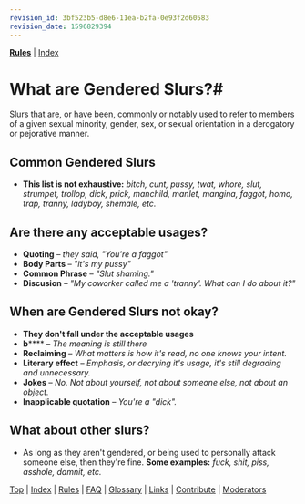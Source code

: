 ```yaml
---
revision_id: 3bf523b5-d8e6-11ea-b2fa-0e93f2d60583
revision_date: 1596829394
---
```


[**Rules**](http://www.reddit.com/r/asktransgender/wiki/rules) | [Index](http://www.reddit.com/r/asktransgender/wiki/index)

# What are Gendered Slurs?#

Slurs that are, or have been, commonly or notably used to refer to members of a given sexual minority, gender, sex, or sexual orientation in a derogatory or pejorative manner.

## Common Gendered Slurs 
 * **This list is not exhaustive:** *bitch, cunt, pussy, twat, whore, slut, strumpet, trollop, dick, prick, manchild, manlet, mangina, faggot, homo, trap, tranny, ladyboy, shemale, etc.* 

## Are there any acceptable usages?

* **Quoting** – *they said, "You're a faggot"*
* **Body Parts** – *"it's my pussy"*
* **Common Phrase** – *"Slut shaming."*
* **Discusion** – *"My coworker called me a 'tranny'. What can I do about it?"*

## When are Gendered Slurs not okay?
* **They don't fall under the acceptable usages**
* **b****** – *The meaning is still there*
* **Reclaiming** – *What matters is how it's read, no one knows your intent.*
* **Literary effect** – *Emphasis, or decrying it's usage, it's still degrading and unnecessary.*   
* **Jokes** – *No. Not about yourself, not about someone else, not about an object.*
* **Inapplicable quotation** – *You're a "dick".*

## What about other slurs?

* As long as they aren't gendered, or being used to personally attack someone else, then they're fine.  **Some examples:** *fuck, shit, piss, asshole, damnit, etc.*

[Top](http://www.reddit.com/r/asktransgender/wiki/genderedslurs) | [Index](http://www.reddit.com/r/asktransgender/wiki/index) | [Rules](http://www.reddit.com/r/asktransgender/wiki/rules) | [FAQ](http://www.reddit.com/r/asktransgender/wiki/faq) | [Glossary](http://www.reddit.com/r/asktransgender/wiki/glossary) | [Links](http://www.reddit.com/r/asktransgender/wiki/linked) | [Contribute](http://www.reddit.com/r/asktransgender/wiki/contribute) | [Moderators](http://www.reddit.com/message/compose?to=%2Fr%2Fasktransgender)
